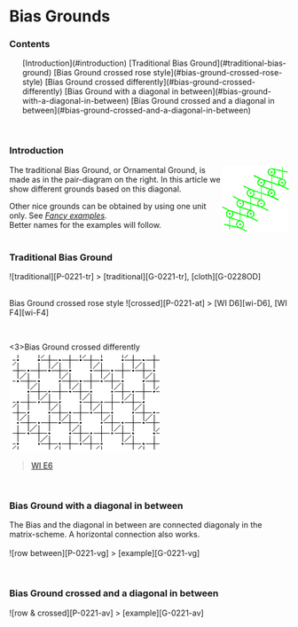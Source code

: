 <h1>Bias Grounds</h1>
<h3>Contents</h3>
<ul>
[Introduction](#introduction)
[Traditional Bias Ground](#traditional-bias-ground)
[Bias Ground crossed rose style](#bias-ground-crossed-rose-style)
[Bias Ground crossed differently](#bias-ground-crossed-differently)
[Bias Ground with a diagonal in between](#bias-ground-with-a-diagonal-in-between)
[Bias Ground crossed and a diagonal in between](#bias-ground-crossed-and-a-diagonal-in-between)
</ul><br>

<h3>Introduction</h3>
<img align="right" alt="biasground" src="https://github.com/MAETempels/MAE-gf/blob/master/images_wt/gf%200221%20wt.png">

The traditional Bias Ground, or Ornamental Ground, is made as in the pair-diagram on the right. In this article we show different grounds based on this diagonal.<br>

Other nice grounds can be obtained by using one unit only. See <a href="https://github.com/MAETempels/MAE-gf/wiki/Fancy%20examples#short-bias"><i>Fancy examples</i></a>.<br>
Better names for the examples will follow.
<br><br>

<h3>Traditional Bias Ground</h3>
![traditional][P-0221-tr]
> [traditional][G-0221-tr], [cloth][G-0228OD]
<p><br>

</h3>Bias Ground crossed rose style</h3>
![crossed][P-0221-at]
> [WI D6][wi-D6], [WI F4][wi-F4]
<p><br>

<3>Bias Ground crossed differently</h3>
![alt crossed][P-0221-aa]
> [WI E6][wi-E6]
<p><br>

<h3>Bias Ground with a diagonal in between</h3>
The Bias and the diagonal in between are connected diagonaly in the matrix-scheme. A horizontal connection also works.
<br><br> 
![row between][P-0221-vg]
> [example][G-0221-vg]
<p><br>

<h3>Bias Ground crossed and a diagonal in between  </h3> 
![row & crossed][P-0221-av]
> [example][G-0221-av]
<p><br>



[p-0221-wt]: https://github.com/MAETempels/MAE-gf/blob/master/images_wt/gf%200221%20wt.png
[P-0221-tr]: https://github.com/MAETempels/MAE-gf/blob/master/images_wt/gf-bias-tr.png
[P-0221-at]: https://github.com/MAETempels/MAE-gf/blob/master/images_wt/gf-bias-at.png
[P-0221-aa]: https://github.com/MAETempels/MAE-gf/blob/master/images_wt/gf-bias-aa.png
[P-0221-vg]: https://github.com/MAETempels/MAE-gf/blob/master/images_wt/gf-bias-vg.png
[P-0221-av]: https://github.com/MAETempels/MAE-gf/blob/master/images_wt/gf-bias-av.png

[wi-D6]: https://d-bl.github.io/GroundForge/index.html?m=8-48%0A8314%3Bbricks%3B16%3B16%3B0%3B0&s1=ct%20D2%3Dctct%20A1%3Dctct%20C1%3Dctct%20B2%3Dctct
[wi-F4]: https://d-bl.github.io/GroundForge/index.html?m=1483%208-48%3Bbricks%3B16%3B16%3B0%3B0&s1=ctc%20A2%3Dctcllctc%20C2%3Dctcrrctc
[wi-E6]: https://d-bl.github.io/GroundForge/index.html?m=1488-483%208-483148%20831488-4%20488-4831%3Bbricks%3B16%3B16%3B0%3B0&s1=ct%20F3%3Dctct%20E4%3Dctct%20G4%3Dctct%20B1%3Dctct%20H1%3Dctct%20C4%3Dctct%20A2%3Dctct%20H3%3Dctct%20B3%3Dctct%20A4%3Dctct%20D1%3Dctct%20C2%3Dctct%20E2%3Dctct%20D3%3Dctct%20F1%3Dctct%20G4%3Dctct%20G2%3Dctct

[G-0221-tr]: https://d-bl.github.io/GroundForge/index.html?m=6-48%20%0A86-4%3Bbricks%3B16%3B16%3B0%3B0&s1=ctct%20B1%3Dct%20C2%3Dct
[G-0221-vg]: https://d-bl.github.io/GroundForge/index.html?m=5-486-%0A-5-486%0A6-5-48%0A%0A%3Bbricks%3B16%3B16%3B0%3B0&s1=ctct%20C2%3Dct%20B1%3Dct%20A3%3Dct
[G-0221-av]: https://d-bl.github.io/GroundForge/index.html?m=8-7-48%0A831214%0A488-7-%0A148312%0A7-488-%0A121483%0A%0A%3Bchecker%3B16%3B16%3B0%3B0&s1=ctct%20E4%3Dct%20F5%3Dct%20B1%3Dct%20D3%3Dct%20A6%3Dct%20C2%3Dct

[G-0228OD]: https://d-bl.github.io/GroundForge/index.html?m=6-48%20%0A86-4%3Bbricks%3B16%3B16%3B0%3B0&s1=ctc%20B1%3Dtct%20C2%3Dtct




